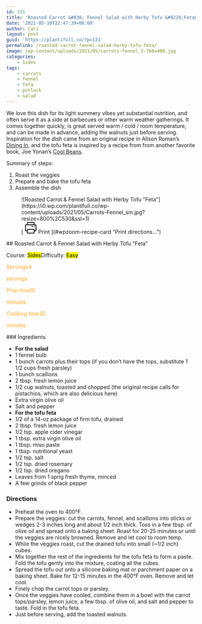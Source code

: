 ```yaml
---
id: 131
title: 'Roasted Carrot &#038; Fennel Salad with Herby Tofu &#8220;Feta&#8221;'
date: '2021-05-10T22:47:39+00:00'
author: Cari
layout: post
guid: 'https://plantifull.co/?p=131'
permalink: /roasted-carrot-fennel-salad-herby-tofu-feta/
image: /wp-content/uploads/2021/05/carrots-fennel_2-760x400.jpg
categories:
    - Sides
tags:
    - carrots
    - fennel
    - feta
    - potluck
    - salad
---
```


We love this dish for its light summery vibes yet substantial nutrition, and often serve it as a side at barbecues or other warm weather gatherings. It comes together quickly, is great served warm / cold / room temperature, and can be made in advance, adding the walnuts just before serving. Inspiration for the dish came from an original recipe in Alison Roman’s [Dining In](https://www.alisoneroman.com/dining-in), and the tofu feta is inspired by a recipe from from another favorite book, Joe Yonan’s [Cool Beans](https://www.joeyonan.com/my-books/).

Summary of steps:

1. Roast the veggies
2. Prepare and bake the tofu feta
3. Assemble the dish

<div class="wp-block-wpzoom-recipe-card-block-recipe-card header-content-align-left block-alignment-left recipe-card-noimage is-style-newdesign" id="wpzoom-recipe-card"><div class="recipe-card-image"> <figure> ![Roasted Carrot & Fennel Salad with Herby Tofu "Feta"](https://i0.wp.com/plantifull.co/wp-content/uploads/2021/05/Carrots-Fennel_sm.jpg?resize=800%2C530&ssl=1) <figcaption><div class="wpzoom-recipe-card-print-link"> [ <svg class="wpzoom-rcb-icon-print-link" height="32" viewbox="0 0 32 32" width="32" xmlns="http://www.w3.org/2000/svg"> <g data-name="Layer 55" id="Layer_55"> <path class="wpzoom-rcb-print-icon" d="M28,25H25a1,1,0,0,1,0-2h3a1,1,0,0,0,1-1V10a1,1,0,0,0-1-1H4a1,1,0,0,0-1,1V22a1,1,0,0,0,1,1H7a1,1,0,0,1,0,2H4a3,3,0,0,1-3-3V10A3,3,0,0,1,4,7H28a3,3,0,0,1,3,3V22A3,3,0,0,1,28,25Z"></path> <path class="wpzoom-rcb-print-icon" d="M25,31H7a1,1,0,0,1-1-1V20a1,1,0,0,1,1-1H25a1,1,0,0,1,1,1V30A1,1,0,0,1,25,31ZM8,29H24V21H8Z"></path> <path class="wpzoom-rcb-print-icon" d="M25,9a1,1,0,0,1-1-1V3H8V8A1,1,0,0,1,6,8V2A1,1,0,0,1,7,1H25a1,1,0,0,1,1,1V8A1,1,0,0,1,25,9Z"></path> <rect class="wpzoom-rcb-print-icon" height="2" width="2" x="24" y="11"></rect> <rect class="wpzoom-rcb-print-icon" height="2" width="4" x="18" y="11"></rect> </g> </svg> <span>Print ](#wpzoom-recipe-card "Print directions...") </div> </figcaption> </figure> </div><div class="recipe-card-heading">## Roasted Carrot &amp; Fennel Salad with Herby Tofu “Feta”

<span class="recipe-card-course">Course: <mark>Sides</mark><span class="recipe-card-difficulty">Difficulty: <mark>Easy</mark></div><div class="recipe-card-details"><div class="details-items"><div class="detail-item detail-item-0"><span class="detail-item-icon oldicon oldicon-food" style="color: #FFA921;"><span class="detail-item-label">Servings4

<span class="detail-item-unit">servings</div><div class="detail-item detail-item-1"><span class="detail-item-icon oldicon oldicon-clock" style="color: #FFA921;"><span class="detail-item-label">Prep time15

<span class="detail-item-unit">minutes</div><div class="detail-item detail-item-2"><span class="detail-item-icon foodicons foodicons-cooking-food-in-a-hot-casserole" style="color: #FFA921;"><span class="detail-item-label">Cooking time35

<span class="detail-item-unit">minutes</div></div></div><div class="recipe-card-ingredients">### Ingredients

- **For the salad**
- 1 fennel bulb
- 1 bunch carrots plus their tops (if you don’t have the tops, substitute 1 1/2 cups fresh parsley)
- 1 bunch scallions
- 2 tbsp. fresh lemon juice
- 1/2 cup walnuts, toasted and chopped (the original recipe calls for pistachios, which are also delicious here)
- Extra virgin olive oil
- Salt and pepper
- **For the tofu feta**
- 1/2 of a 14-oz package of firm tofu, drained
- 2 tbsp. fresh lemon juice
- 1/2 tsp. apple cider vinegar
- 1 tbsp. extra virgin olive oil
- 1 tbsp. miso paste
- 1 tbsp. nutritional yeast
- 1/2 tsp. salt
- 1/2 tsp. dried rosemary
- 1/2 tsp. dried oregano
- Leaves from 1 sprig fresh thyme, minced
- A few grinds of black pepper

### Directions

- Preheat the oven to 400°F.
- Prepare the veggies: cut the carrots, fennel, and scallions into sticks or wedges 2-3 inches long and about 1/2 inch thick. Toss in a few tbsp. of olive oil and spread onto a baking sheet. Roast for 20-25 minutes or until the veggies are nicely browned. Remove and let cool to room temp.
- While the veggies roast, cut the drained tofu into small (~1/2 inch) cubes.
- Mix together the rest of the ingredients for the tofu feta to form a paste. Fold the tofu gently into the mixture, coating all the cubes.
- Spread the tofu out onto a silicone baking mat or parchment paper on a baking sheet. Bake for 12-15 minutes in the 400°F oven. Remove and let cool.
- Finely chop the carrot tops or parsley.
- Once the veggies have cooled, combine them in a bowl with the carrot tops/parsley, lemon juice, a few tbsp. of olive oil, and salt and pepper to taste. Fold in the tofu feta.
- Just before serving, add the toasted walnuts.

</div><script type="application/ld+json">{"@context":"https:\/\/schema.org","@type":"Recipe","name":"Roasted Carrot u0026amp; Fennel Salad with Herby Tofu u0022Fetau0022","image":["https:\/\/plantifull.co\/wp-content\/uploads\/2021\/05\/Carrots-Fennel_sm.jpg","https:\/\/plantifull.co\/wp-content\/uploads\/2021\/05\/Carrots-Fennel_sm-500x500.jpg","https:\/\/plantifull.co\/wp-content\/uploads\/2021\/05\/Carrots-Fennel_sm-500x375.jpg","https:\/\/plantifull.co\/wp-content\/uploads\/2021\/05\/Carrots-Fennel_sm-480x270.jpg"],"description":"","keywords":["carrots","fennel","potluck","salad"],"author":{"@type":"Person","name":"Cari"},"datePublished":"2021-05-10T22:47:39+00:00","prepTime":"PT15M","cookTime":"PT35M","totalTime":"PT50M","recipeCategory":["Sides"],"recipeCuisine":[],"recipeYield":["4","4 servings"],"nutrition":{"@type":"NutritionInformation"},"recipeIngredient":["1 fennel bulb","1 bunch carrots plus their tops (if you don't have the tops, substitute 1 1\/2 cups fresh parsley)","1 bunch scallions","2 tbsp. fresh lemon juice","1\/2 cup walnuts, toasted and chopped (the original recipe calls for pistachios, which are also delicious here)","Extra virgin olive oil","Salt and pepper","1\/2 of a 14-oz package of firm tofu, drained","2 tbsp. fresh lemon juice","1\/2 tsp. apple cider vinegar","1 tbsp. extra virgin olive oil","1 tbsp. miso paste","1 tbsp. nutritional yeast","1\/2 tsp. salt","1\/2 tsp. dried rosemary","1\/2 tsp. dried oregano","Leaves from 1 sprig fresh thyme, minced","A few grinds of black pepper"],"recipeInstructions":[{"@type":"HowToStep","name":"Preheat the oven to 400°F.","text":"Preheat the oven to 400°F.","url":"https:\/\/plantifull.co\/roasted-carrot-fennel-salad-herby-tofu-feta\/#wpzoom-rcb-direction-step-0","image":""},{"@type":"HowToStep","name":"Prepare the veggies: cut the carrots, fennel, and scallions into sticks or wedges 2-3 inches long and about 1\/2 inch thick. Toss in a few tbsp. of olive oil and spread onto a baking sheet. Roast for 20-25 minutes or until the veggies are nicely browned. Remove and let cool to room temp.","text":"Prepare the veggies: cut the carrots, fennel, and scallions into sticks or wedges 2-3 inches long and about 1\/2 inch thick. Toss in a few tbsp. of olive oil and spread onto a baking sheet. Roast for 20-25 minutes or until the veggies are nicely browned. Remove and let cool to room temp.","url":"https:\/\/plantifull.co\/roasted-carrot-fennel-salad-herby-tofu-feta\/#wpzoom-rcb-direction-step-27","image":""},{"@type":"HowToStep","name":"While the veggies roast, cut the drained tofu into small (~1\/2 inch) cubes.","text":"While the veggies roast, cut the drained tofu into small (~1\/2 inch) cubes.","url":"https:\/\/plantifull.co\/roasted-carrot-fennel-salad-herby-tofu-feta\/#wpzoom-rcb-direction-step-315","image":""},{"@type":"HowToStep","name":"Mix together the rest of the ingredients for the tofu feta to form a paste. Fold the tofu gently into the mixture, coating all the cubes.","text":"Mix together the rest of the ingredients for the tofu feta to form a paste. Fold the tofu gently into the mixture, coating all the cubes.","url":"https:\/\/plantifull.co\/roasted-carrot-fennel-salad-herby-tofu-feta\/#wpzoom-rcb-direction-step-391","image":""},{"@type":"HowToStep","name":"Spread the tofu out onto a silicone baking mat or parchment paper on a baking sheet. Bake for 12-15 minutes in the 400°F oven. Remove and let cool.","text":"Spread the tofu out onto a silicone baking mat or parchment paper on a baking sheet. Bake for 12-15 minutes in the 400°F oven. Remove and let cool.","url":"https:\/\/plantifull.co\/roasted-carrot-fennel-salad-herby-tofu-feta\/#wpzoom-rcb-direction-step-540","image":""},{"@type":"HowToStep","name":"Finely chop the carrot tops or parsley.","text":"Finely chop the carrot tops or parsley.","url":"https:\/\/plantifull.co\/roasted-carrot-fennel-salad-herby-tofu-feta\/#wpzoom-rcb-direction-step-709","image":""},{"@type":"HowToStep","name":"Once the veggies have cooled, combine them in a bowl with the carrot tops\/parsley, lemon juice, a few tbsp. of olive oil, and salt and pepper to taste. Fold in the tofu feta.","text":"Once the veggies have cooled, combine them in a bowl with the carrot tops\/parsley, lemon juice, a few tbsp. of olive oil, and salt and pepper to taste. Fold in the tofu feta.","url":"https:\/\/plantifull.co\/roasted-carrot-fennel-salad-herby-tofu-feta\/#wpzoom-rcb-direction-step-749","image":""},{"@type":"HowToStep","name":"Just before serving, add the toasted walnuts.","text":"Just before serving, add the toasted walnuts.","url":"https:\/\/plantifull.co\/roasted-carrot-fennel-salad-herby-tofu-feta\/#wpzoom-rcb-direction-step-924","image":""}]}</script></div>